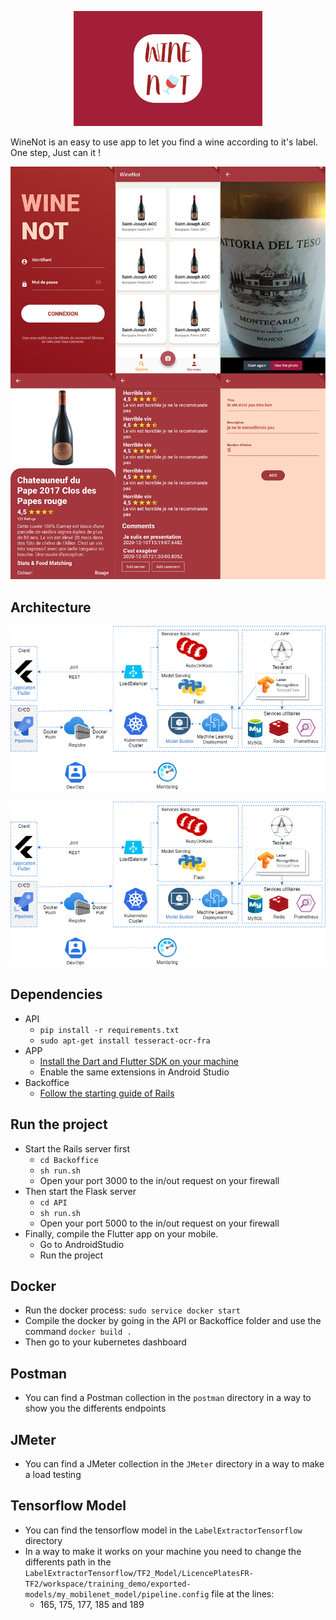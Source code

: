 <p align="center">
  <img src="https://github.com/qanastek/WineNot/blob/master/GithubAssets/BannerLogo.jpg" width="60%">
</p>

WineNot is an easy to use app to let you find a wine according to it's label. One step, Just can it !

![Preview](GithubAssets/Preview.jpg)

## Architecture

![Architecture](GithubAssets/Architecture.png)

<p align="center">
  <img src="https://github.com/qanastek/WineNot/blob/master/GithubAssets/Architecture.jpg">
</p>

## Dependencies

- API
  - `pip install -r requirements.txt`
  - `sudo apt-get install tesseract-ocr-fra`
- APP
  - [Install the Dart and Flutter SDK on your machine](https://flutter.dev/docs/get-started/install)
  - Enable the same extensions in Android Studio
- Backoffice
  - [Follow the starting guide of Rails](https://guides.rubyonrails.org/getting_started.html)

## Run the project

- Start the Rails server first
  - `cd Backoffice`
  - `sh run.sh`
  - Open your port 3000 to the in/out request on your firewall
- Then start the Flask server
  - `cd API`
  - `sh run.sh`
  - Open your port 5000 to the in/out request on your firewall
- Finally, compile the Flutter app on your mobile.
  - Go to AndroidStudio
  - Run the project

## Docker

- Run the docker process: `sudo service docker start`
- Compile the docker by going in the API or Backoffice folder and use the command `docker build .`
- Then go to your kubernetes dashboard

## Postman

- You can find a Postman collection in the `postman` directory in a way to show you the differents endpoints

## JMeter

- You can find a JMeter collection in the `JMeter` directory in a way to make a load testing

## Tensorflow Model

- You can find the tensorflow model in the `LabelExtractorTensorflow` directory
- In a way to make it works on your machine you need to change the differents path in the `LabelExtractorTensorflow/TF2_Model/LicencePlatesFR-TF2/workspace/training_demo/exported-models/my_mobilenet_model/pipeline.config` file at the lines:
  - 165, 175, 177, 185 and 189

